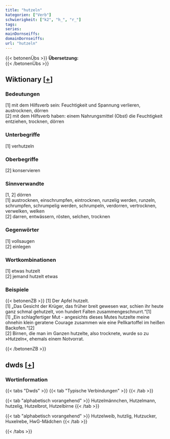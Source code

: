 ```yaml
---
title: "hutzeln"
kategorien: ["Verb"]
schwierigkeit: ["k2", "h_", "r_"]
tags:
series:
mainDornseiffs:
domainDornseiffs:
url: "hutzeln"
---
```


{{< betonenÜbs >}}
**Übersetzung:**  
{{< /betonenÜbs >}}

## Wiktionary [[+](https://de.wiktionary.org/wiki/hutzeln)]

### Bedeutungen
[1] mit dem Hilfsverb sein: Feuchtigkeit und Spannung verlieren, austrocknen, dörren  
[2] mit dem Hilfsverb haben: einem Nahrungsmittel (Obst) die Feuchtigkeit entziehen, trocknen, dörren  

### Unterbegriffe
[1] verhutzeln  

### Oberbegriffe
[2] konservieren  

### Sinnverwandte
[1, 2] dörren  
[1] austrocknen, einschrumpfen, eintrocknen, runzelig werden, runzeln, schrumpfen, schrumpelig werden, schrumpeln, verdorren, vertrocknen, verwelken, welken  
[2] darren, entwässern, rösten, selchen, trocknen  

### Gegenwörter
[1] vollsaugen  
[2] einlegen  

### Wortkombinationen
[1] etwas hutzelt  
[2] jemand hutzelt etwas  

### Beispiele
{{< betonenZB >}}
[1] Der Apfel hutzelt.  
[1] „Das Gesicht der Krüger, das früher breit gewesen war, schien ihr heute ganz schmal gehutzelt, von hundert Falten zusammengeschnurrt.“[1]  
[1] „Ein schlagfertiger Mut - angesichts dieses Mutes hutzelte meine ohnehin klein geratene Courage zusammen wie eine Pellkartoffel im heißen Backofen.“[2]  
[2] Birnen, die man im Ganzen hutzelte, also trocknete, wurde so zu »Hutzeln«, ehemals einem Notvorrat.  

{{< /betonenZB >}}


## dwds [[+](https://www.dwds.de/wb/hutzeln)]

### Wortinformation
{{< tabs "Dwds" >}}
{{< tab "Typische Verbindungen" >}}
{{< /tab >}}

{{< tab "alphabetisch vorangehend" >}}
Hutzelmännchen, Hutzelmann, hutzelig, Hutzelbrot, Hutzelbirne
{{< /tab >}}

{{< tab "alphabetisch vorangehend" >}}
Hutzelweib, hutzlig, Hutzucker, Huxelrebe, HwG-Mädchen
{{< /tab >}}

{{< /tabs >}}

